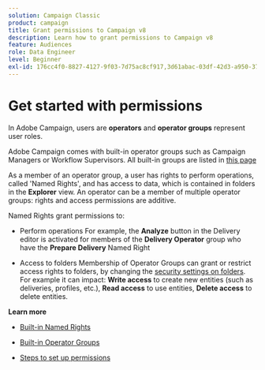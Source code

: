 ```yaml
---
solution: Campaign Classic
product: campaign
title: Grant permissions to Campaign v8
description: Learn how to grant permissions to Campaign v8
feature: Audiences
role: Data Engineer
level: Beginner
exl-id: 176cc4f0-8827-4127-9f03-7d75ac8cf917,3d61abac-03df-42d3-a950-37e41a5a7756,ed68cb7f-da6a-470c-bcd2-e07660f48b17
---
```

# Get started with permissions

In Adobe Campaign, users are **operators** and **operator groups** represent user roles.

Adobe Campaign comes with built-in operator groups such as Campaign Managers or Workflow Supervisors. All built-in groups are listed in [this page](https://experienceleague.adobe.com/docs/campaign-classic/using/getting-started/permissions/access-management-groups.html?lang=en#default-groups)

As a member of an operator group, a user has rights to perform operations, called 'Named Rights', and has access to data, which is contained in folders in the **Explorer** view. An operator can be a member of multiple operator groups: rights and access permissions are additive.

Named Rights grant permissions to:

* Perform operations
    For example, the **Analyze** button in the Delivery editor is activated for members of the **Delivery Operator** group who have the **Prepare Delivery** Named Right

* Access to folders
    Membership of Operator Groups can grant or restrict access rights to folders, by changing the [security settings on folders](https://experienceleague.adobe.com/docs/campaign-classic/using/getting-started/permissions/access-management-folders.html?lang=en#permissions-on-a-folder). For example it can impact: **Write access** to create new entities (such as deliveries, profiles, etc.), **Read access** to use entities, **Delete access** to delete entities.

**Learn more**

* [Built-in Named Rights](https://experienceleague.adobe.com/docs/campaign-classic/using/getting-started/permissions/access-management-named-rights.html)

* [Built-in Operator Groups](https://experienceleague.adobe.com/docs/campaign-classic/using/getting-started/permissions/access-management-groups.html?lang=en#default-groups)

* [Steps to set up permissions](https://experienceleague.adobe.com/docs/campaign-classic/using/getting-started/permissions/access-management.html)

